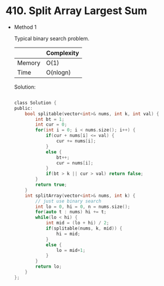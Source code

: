 # 410. Split Array Largest Sum
- Method 1

    Typical binary search problem.

    | |   Complexity  |
    | ----------- | ----------- | 
    |  Memory     | O(1) | 
    |      Time       |  O(nlogn) | 


    Solution:

    ``` h

    class Solution {
    public:
        bool splitable(vector<int>& nums, int k, int val) {
            int bt = 1;
            int cur = 0;
            for(int i = 0; i < nums.size(); i++) {
                if(cur + nums[i] <= val) {
                    cur += nums[i];
                }
                else {
                    bt++;
                    cur = nums[i];
                }
                if(bt > k || cur > val) return false;
            }
            return true;
        }
        int splitArray(vector<int>& nums, int k) {
            // just use binary search
            int lo = 0, hi = 0, n = nums.size();
            for(auto t : nums) hi += t;
            while(lo < hi) {
                int mid = (lo + hi) / 2;
                if(splitable(nums, k, mid)) {
                    hi = mid;
                }
                else {
                    lo = mid+1;
                }
            }
            return lo;
        }
    };

    ```

<!-- - Method 2

    This is another method.

    | |   Complexity  |
    | ----------- | ----------- | 
    |  Memory     | O(n) | 
    |      Time       |  O(n) | 


    Solution:

    ``` h



    ```

- Additional Knowledge:
       
    Here are some additional knowledge.



<br> -->